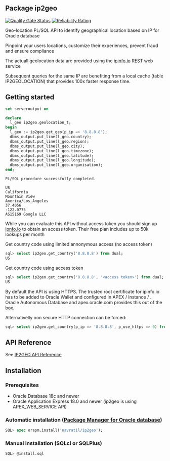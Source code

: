 ## Package ip2geo

[![Quality Gate Status](https://sonarcloud.io/api/project_badges/measure?project=navratil_ip2geo&metric=alert_status)](https://sonarcloud.io/summary/new_code?id=navratil_ip2geo) [![Reliability Rating](https://sonarcloud.io/api/project_badges/measure?project=navratil_ip2geo&metric=reliability_rating)](https://sonarcloud.io/summary/new_code?id=navratil_ip2geo) 

Geo-location PL/SQL API to identify geographical location based on IP for Oracle database 

Pinpoint your users locations, customize their experiences, prevent fraud and ensure compliance

The actuall geolocation data are provided using the [ipinfo.io](https://ipinfo.io) REST web service

Subsequent queries for the same IP are benefiting from a local cache (table IP2GEOLOCATION) that provides 100x faster response time.

## Getting started

```sql
set serveroutput on

declare
  l_geo ip2geo.geolocation_t;
begin
  l_geo := ip2geo.get_geo(p_ip => '8.8.8.8');
  dbms_output.put_line(l_geo.country);
  dbms_output.put_line(l_geo.region);  
  dbms_output.put_line(l_geo.city);    
  dbms_output.put_line(l_geo.timezone);      
  dbms_output.put_line(l_geo.latitude);      
  dbms_output.put_line(l_geo.longitude);      
  dbms_output.put_line(l_geo.organisation);      
end;
```

```
PL/SQL procedure successfully completed.

US
California
Mountain View
America/Los_Angeles
37.4056
-122.0775
AS15169 Google LLC
```

While you can evaluate this API without access token you should sign up [ipnfo.io](https://ipinfo.io/pricing) to obtain an access token.
Their free plan includes up to 50k lookups per month

Get country code using limited annonymous access (no access token)
```sql
sql> select ip2geo.get_country('8.8.8.8') from dual;                    
US
```
Get country code using access token
```sql
sql> select ip2geo.get_country('8.8.8.8', '<access token>') from dual;
US
```  

By default the API is using HTTPS. The trusted root certificate for ipinfo.io has to be added to Oracle Wallet and configured in APEX / Instance / .
Oracle Autonomous Database and apex.oracle.com provides this out of the box.
  
Alternativelly non secure HTTP connection can be forced:
```sql
sql> select ip2geo.get_country(p_ip => '8.8.8.8', p_use_https => 0) from dual;
```

## API Reference 

See [IP2GEO API Reference](api-reference.md)

## Installation

### Prerequisites

- Oracle Database 18c and newer
- Oracle Application Express 18.0 and newer (ip2geo is using APEX_WEB_SERVICE API)

### Automatic installation ([Package Manager for Oracle database](https://orapm.com))

```sql
SQL> exec orapm.install('navratil/ip2geo');
```

### Manual installation (SQLcl or SQLPlus)

```sql
SQL> @install.sql
```


